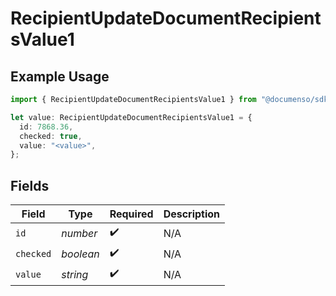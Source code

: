 # RecipientUpdateDocumentRecipientsValue1

## Example Usage

```typescript
import { RecipientUpdateDocumentRecipientsValue1 } from "@documenso/sdk-typescript/models/operations";

let value: RecipientUpdateDocumentRecipientsValue1 = {
  id: 7868.36,
  checked: true,
  value: "<value>",
};
```

## Fields

| Field              | Type               | Required           | Description        |
| ------------------ | ------------------ | ------------------ | ------------------ |
| `id`               | *number*           | :heavy_check_mark: | N/A                |
| `checked`          | *boolean*          | :heavy_check_mark: | N/A                |
| `value`            | *string*           | :heavy_check_mark: | N/A                |